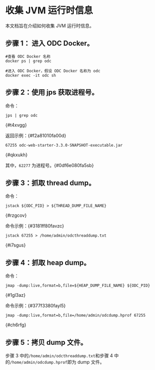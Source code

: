 收集 JVM 运行时信息 
=================================

本文档旨在介绍如何收集 JVM 运行时信息。

**步骤 1：** 进入 ODC Docker。 
-----------------------------------------

```shell
#查看 ODC Docker 名称
docker ps | grep odc

#进入 ODC Docker，假设 ODC Docker 名称为 odc
docker exec -it odc sh
```



**步骤 2：使用 jps 获取进程号。** 
---------------------------------------

命令：

```shell
jps | grep odc
```

{#t4xvgg}

返回示例：{#f2a81010fa00d}

```shell
67255 odc-web-starter-3.3.0-SNAPSHOT-executable.jar
```

{#qkxukh}

其中，`62277` 为进程号。{#0df6e080fa5sb}

**步骤 3：抓取 thread dump。** 
-----------------------------------------

命令：

```shell
jstack ${ODC_PID} > ${THREAD_DUMP_FILE_NAME}
```

{#rzgcov}

命令示例：{#3181ff80favzc}

```shell
jstack 67255 > /home/admin/odcthreaddump.txt
```

{#i7sgus}

**步骤 4：抓取 heap dump。** 
---------------------------------------

命令：

```shell
jmap -dump:live,format=b,file=${HEAP_DUMP_FILE_NAME} ${ODC_PID}
```

{#1gl3az}

命令示例：{#377f3380fayl5}

```shell
jmap -dump:live,format=b,file=/home/admin/odcdump.hprof 67255
```

{#ch6rfg}

**步骤 5：拷贝 dump 文件。** 
-------------------------------------

步骤 3 中的`/home/admin/odcthreaddump.txt`和步骤 4 中的`/home/admin/odcdump.hprof`即为 dump 文件。
